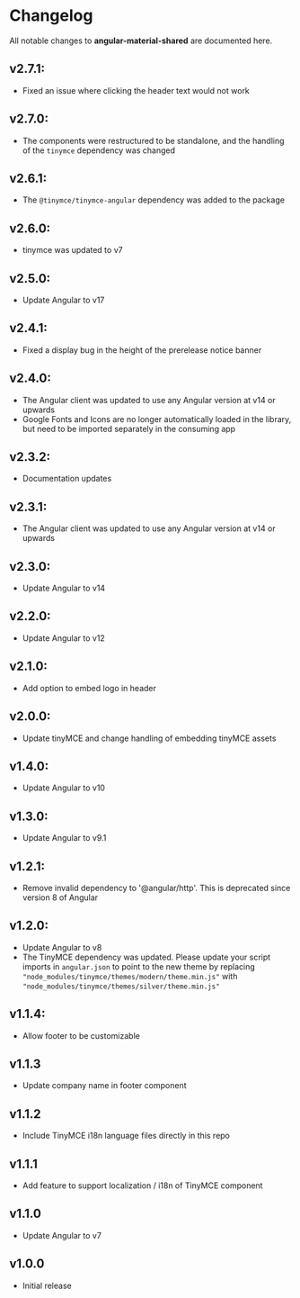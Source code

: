 # Changelog

All notable changes to **angular-material-shared** are documented here.

## v2.7.1:

- Fixed an issue where clicking the header text would not work

## v2.7.0:

- The components were restructured to be standalone, and the handling of the `tinymce` dependency was changed

## v2.6.1:

- The `@tinymce/tinymce-angular` dependency was added to the package

## v2.6.0:

- tinymce was updated to v7

## v2.5.0:

- Update Angular to v17

## v2.4.1:

- Fixed a display bug in the height of the prerelease notice banner

## v2.4.0:

- The Angular client was updated to use any Angular version at v14 or upwards
- Google Fonts and Icons are no longer automatically loaded in the library, but need to be imported separately in the consuming app

## v2.3.2:

- Documentation updates

## v2.3.1:

- The Angular client was updated to use any Angular version at v14 or upwards

## v2.3.0:

- Update Angular to v14

## v2.2.0:

- Update Angular to v12

## v2.1.0:

- Add option to embed logo in header

## v2.0.0:

- Update tinyMCE and change handling of embedding tinyMCE assets

## v1.4.0:

- Update Angular to v10

## v1.3.0:

- Update Angular to v9.1

## v1.2.1:

- Remove invalid dependency to '@angular/http'. This is deprecated since version 8 of Angular

## v1.2.0:

- Update Angular to v8
- The TinyMCE dependency was updated. Please update your script imports in `angular.json` to point to the new theme by replacing `"node_modules/tinymce/themes/modern/theme.min.js"` with `"node_modules/tinymce/themes/silver/theme.min.js"`

## v1.1.4:

- Allow footer to be customizable

## v1.1.3

- Update company name in footer component

## v1.1.2

- Include TinyMCE i18n language files directly in this repo

## v1.1.1

- Add feature to support localization / i18n of TinyMCE component

## v1.1.0

- Update Angular to v7

## v1.0.0

- Initial release
